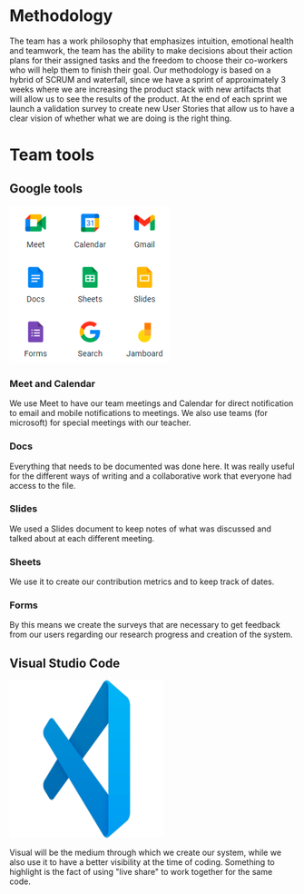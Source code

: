 # Methodology
The team has a work philosophy that emphasizes intuition, emotional health and teamwork, the team has the ability to make decisions about their action plans for their assigned tasks and the freedom to choose their co-workers who will help them to finish their goal. Our methodology is based on a hybrid of SCRUM and waterfall, since we have a sprint of approximately 3 weeks where we are increasing the product stack with new artifacts that will allow us to see the results of the product. At the end of each sprint we launch a validation survey to create new User Stories that allow us to have a clear vision of whether what we are doing is the right thing.
# Team tools
## Google tools

![Google](google_tools.png "Only this")

### Meet and Calendar
We use Meet to have our team meetings and Calendar for direct notification to email and mobile notifications to meetings. We also use teams (for microsoft) for special meetings with our teacher.
### Docs
Everything that needs to be documented was done here. It was really useful for the different ways of writing and a collaborative work that everyone had access to the file.
### Slides
We used a Slides document to keep notes of what was discussed and talked about at each different meeting.
### Sheets
We use it to create our contribution metrics and to keep track of dates.
### Forms
By this means we create the surveys that are necessary to get feedback from our users regarding our research progress and creation of the system.
## Visual Studio Code

![Visual](visual.png "Coding time!!")

Visual will be the medium through which we create our system, while we also use it to have a better visibility at the time of coding.
Something to highlight is the fact of using "live share" to work together for the same code.

